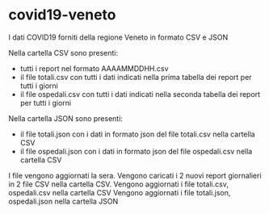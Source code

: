 # covid19-veneto
I dati COVID19 forniti della regione Veneto in formato CSV e JSON

Nella cartella CSV sono presenti:
- tutti i report nel formato AAAAMMDDHH.csv
- il file totali.csv con tutti i dati indicati nella prima tabella dei report per tutti i giorni
- il file ospedali.csv con tutti i dati indicati nella seconda tabella dei report per tutti i giorni

Nella cartella JSON sono presenti:
- il file totali.json con i dati in formato json del file totali.csv nella cartella CSV
- il file ospedali.json con i dati in formato json del file ospedali.csv nella cartella CSV

I file vengono aggiornati la sera.
Vengono caricati i 2 nuovi report giornalieri in 2 file CSV nella cartella CSV.
Vengono aggiornati i file totali.csv, ospedali.csv nella cartella CSV
Vengono aggiornati i file totali.json, ospedali.json nella cartella JSON


